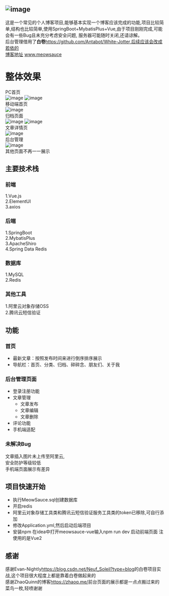 ![image](https://user-images.githubusercontent.com/85054218/204090842-4471c470-0b08-42f0-b124-fc4cc586f8b7.png)
---
这是一个常见的个人博客项目,能够基本实现一个博客应该完成的功能,项目比较简单,结构也比较简单,使用SpringBoot+MybatisPlus+Vue,由于项目刚刚完成,可能会有一些Bug且未充分考虑安全问题,
服务器可能随时关闭,还请谅解。<br>后台管理借用了**白卷**https://github.com/Antabot/White-Jotter,后续应该会改成若依的<br>
[博客地址](www.meowsauce.cn) www.meowsauce
# 整体效果
PC首页 <br>
![image](https://user-images.githubusercontent.com/85054218/204115412-70c26991-b7a9-41cc-aaeb-9ec1211f645f.png)
![image](https://user-images.githubusercontent.com/85054218/204115427-296269ec-e22e-4cc4-9934-9be599662e43.png)<br>
移动端首页<br>
![image](https://user-images.githubusercontent.com/85054218/204115690-8a87dd45-2b9e-489e-a104-652ee9b24a2c.png)<br>
归档页面<br>
![image](https://user-images.githubusercontent.com/85054218/204115636-c331ae32-08a9-47c8-b941-261ce0147ce9.png)
![image](https://user-images.githubusercontent.com/85054218/204115663-a645b0a2-64d3-4235-be5f-ef40857269a8.png)<br>
文章详情页<br>
![image](https://user-images.githubusercontent.com/85054218/204115727-bfb4c3e1-dddc-4c80-ba3b-9a444fc3db33.png)<br>
后台管理<br>
![image](https://user-images.githubusercontent.com/85054218/204115791-a8cb2eac-a25c-4f4b-8b8e-ab9feb97442c.png)<br>
其他页面不再一一展示<br>
## 主要技术栈<br>
### 前端<br>
1.Vue.js<br>
2.ElementUI<br>
3.axios<br>
### 后端<br>
1.SpringBoot<br>
2.MybatisPlus<br>
3.ApacheShiro<br>
4.Spring Data Redis<br>
### 数据库 <br>
1.MySQL<br>
2.Redis<br>
### 其他工具 <br>
1.阿里云对象存储OSS <br>
2.腾讯云短信验证 <br>
## 功能<br>
### 首页<br>
- 最新文章：按照发布时间来进行倒序排序展示
- 导航栏：首页、分类、归档、碎碎念、朋友们、关于我
### 后台管理页面
- 登录注册功能
- 文章管理
  + 文章发布
  + 文章编辑
  + 文章删除
- 评论功能
- 手机端适配
### 未解决Bug
文章插入图片未上传至阿里云,<br>
安全防护等级较低<br>
手机端页面展示有差异<br>
## 项目快速开始
- 执行MeowSauce.sql创建数据库
- 开启redis
- 阿里云对象存储工具类和腾讯云短信验证服务工具类的token已移除,可自行添加
- 修改Application.yml,然后启动后端项目
- 安装npm 在idea中打开meowsauce-vue输入npm run dev 启动前端页面 注使用的是Vue2
## 感谢
感谢Evan-Nightly<https://blog.csdn.net/Neuf_Soleil?type=blog>的白卷项目实战,这个项目很大程度上都是靠着白卷做起来的<br>
感谢ZhaoQuinn的博客<https://zhaoq.me/>前台页面的展示都是一点点搬过来的<br>
菜鸟一枚,轻喷谢谢
